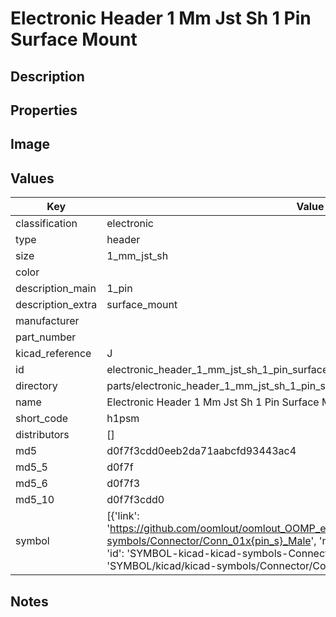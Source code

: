 # Electronic Header 1 Mm Jst Sh 1 Pin Surface Mount

## Description

## Properties


## Image


## Values

| Key | Value |
| --- | --- |
| classification | electronic |
| type | header |
| size | 1_mm_jst_sh |
| color |  |
| description_main | 1_pin |
| description_extra | surface_mount |
| manufacturer |  |
| part_number |  |
| kicad_reference | J |
| id | electronic_header_1_mm_jst_sh_1_pin_surface_mount |
| directory | parts/electronic_header_1_mm_jst_sh_1_pin_surface_mount |
| name | Electronic Header 1 Mm Jst Sh 1 Pin Surface Mount |
| short_code | h1psm |
| distributors | [] |
| md5 | d0f7f3cdd0eeb2da71aabcfd93443ac4 |
| md5_5 | d0f7f |
| md5_6 | d0f7f3 |
| md5_10 | d0f7f3cdd0 |
| symbol | [{'link': 'https://github.com/oomlout/oomlout_OOMP_eda_V2/tree/main/SYMBOL/kicad/kicad-symbols/Connector/Conn_01x{pin_s}_Male', 'name': 'Connector : Conn_01x01_Male', 'id': 'SYMBOL-kicad-kicad-symbols-Connector-Conn_01x01_Male', 'directory': 'SYMBOL/kicad/kicad-symbols/Connector/Conn_01x01_Male/'}] |

## Notes

